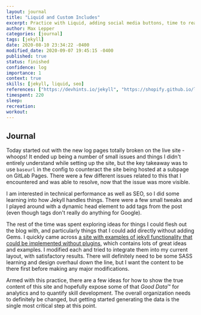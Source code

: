 ```yaml
---
layout: journal
title: "Liquid and Custom Includes"
excerpt: Practice with Liquid, adding social media buttons, time to read.
author: Max Lepper
categories: [journal]
tags: [jekyll]
date: 2020-08-10 23:34:22 -0400
modified_date: 2020-09-07 19:45:15 -0400
published: true
status: finished
confidence: log
importance: 1
context: true
skills: [jekyll, liquid, seo]
references: ["https://devhints.io/jekyll", "https://shopify.github.io/liquid/", "https://jekyllcodex.org/without-plugins/", "https://www.sureoak.com/seo-tools"]
timespent: 220
sleep: 
recreation:
workout: 
---
```


## Journal

Today started out with the new log pages totally broken on the live site - whoops! It ended up being a number of small issues and things I didn't entirely understand while setting up the site, but the key takeaway was to use `baseurl` in the config to counteract the site being hosted at a subpage on GitLab Pages. There were a few different issues related to this that I encountered and was able to resolve, now that the issue was more visible.

I am interested in technical performance as well as SEO, so I did some learning into how Jekyll handles things. There were a few small tweaks and I played around with a dynamic head element to add tags from the post (even though tags don't really do anything for Google).

The rest of the time was spent exploring ideas for things I could flesh out the blog with, and particularly things that I could add directly without adding Gems. I quickly came across [a site with examples of jekyll functionality that could be implemented without plugins]({{page.references[2]}}), which contains lots of great ideas and examples. I modified each and tried to integrate them into my current layout, with satisfactory results. There will definitely need to be some SASS learning and design overhaul down the line, but I want the content to be there first before making any major modifications.

Armed with this practice, there are a few ideas for how to show the true content of this site and hopefully expose some of that _Good Data_™ for analytics and to quantify skill development. The overall organization needs to definitely be changed, but getting started generating the data is the single most critical step at this point.